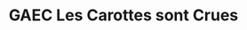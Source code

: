 ---
title: "GAEC Les Carottes sont Crues"
url: /arcangues/gaec-les-carottes-sont-crues/
shop: ferme
---